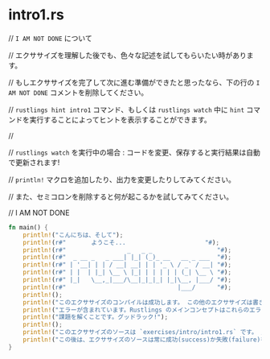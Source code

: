 # intro1.rs

// `I AM NOT DONE` について

// エクササイズを理解した後でも、色々な記述を試してもらいたい時があります。

// もしエクササイズを完了して次に進む準備ができたと思ったなら、下の行の `I AM NOT DONE` コメントを削除してください。

// `rustlings hint intro1` コマンド、もしくは `rustlings watch` 中に `hint` コマンドを実行することによってヒントを表示することができます。

//

// `rustlings watch` を実行中の場合 : コードを変更、保存すると実行結果は自動で更新されます!

// `println!` マクロを追加したり、出力を変更したりしてみてください。

// また、セミコロンを削除すると何が起こるかを試してみてください。

// I AM NOT DONE

```rust
fn main() {
    println!("こんにちは、そして");
    println!(r#"       ようこそ...                      "#);
    println!(r#"                 _   _ _                  "#);
    println!(r#"  _ __ _   _ ___| |_| (_)_ __   __ _ ___  "#);
    println!(r#" | '__| | | / __| __| | | '_ \ / _` / __| "#);
    println!(r#" | |  | |_| \__ \ |_| | | | | | (_| \__ \ "#);
    println!(r#" |_|   \__,_|___/\__|_|_|_| |_|\__, |___/ "#);
    println!(r#"                               |___/      "#);
    println!();
    println!("このエクササイズのコンパイルは成功します。 この他のエクササイズは書きかけか");
    println!("エラーが含まれています。Rustlings のメインコンセプトはこれらのエラーを修正したり");
    println!("課題を解くことです。グッドラック!");
    println!();
    println!("このエクササイズのソースは `exercises/intro/intro1.rs` です。 見てみてください!");
    println!("この後は、エクササイズのソースは常に成功(success)か失敗(failure)を出力します。");
}
```

<!---
// intro1.rs
// About this `I AM NOT DONE` thing:
// We sometimes encourage you to keep trying things on a given exercise, even
// after you already figured it out. If you got everything working and feel
// ready for the next exercise, remove the `I AM NOT DONE` comment below.
// Execute `rustlings hint intro1` or use the `hint` watch subcommand for a hint.
//
// If you're running this using `rustlings watch`: The exercise file will be reloaded
// when you change one of the lines below! Try adding a `println!` line, or try changing
// what it outputs in your terminal. Try removing a semicolon and see what happens!

// I AM NOT DONE

fn main() {
    println!("Hello and");
    println!(r#"       welcome to...                      "#);
    println!(r#"                 _   _ _                  "#);
    println!(r#"  _ __ _   _ ___| |_| (_)_ __   __ _ ___  "#);
    println!(r#" | '__| | | / __| __| | | '_ \ / _` / __| "#);
    println!(r#" | |  | |_| \__ \ |_| | | | | | (_| \__ \ "#);
    println!(r#" |_|   \__,_|___/\__|_|_|_| |_|\__, |___/ "#);
    println!(r#"                               |___/      "#);
    println!();
    println!("This exercise compiles successfully. The remaining exercises contain a compiler");
    println!("or logic error. The central concept behind Rustlings is to fix these errors and");
    println!("solve the exercises. Good luck!");
    println!();
    println!("The source for this exercise is in `exercises/intro/intro1.rs`. Have a look!");
    println!("Going forward, the source of the exercises will always be in the success/failure output.");
}
--->
